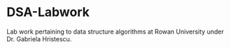 # DSA-Labwork
Lab work pertaining to data structure algorithms at Rowan University under Dr. Gabriela Hristescu.
